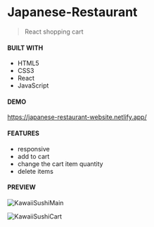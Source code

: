 # Japanese-Restaurant
> React shopping cart

#### BUILT WITH

* HTML5
* CSS3
* React
* JavaScript


#### DEMO

https://japanese-restaurant-website.netlify.app/

#### FEATURES

* responsive
* add to cart
* change the cart item quantity
* delete items


#### PREVIEW

![KawaiiSushiMain](https://github.com/JuliaCMint/Japanese-Restaurant/assets/105377899/d5aa159b-e0b4-42cc-84a4-829a47cee968)

![KawaiiSushiCart](https://github.com/JuliaCMint/Japanese-Restaurant/assets/105377899/1cda8615-60cd-4592-b704-2da7172302df)


